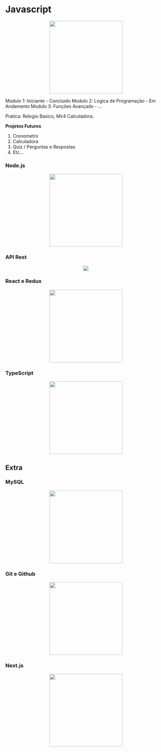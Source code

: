 # Javascript

<p align="center">
<img width="228" height="228" src="https://logospng.org/download/javascript/logo-javascript-1024.png">
</p>


Modulo 1: Iniciante - Concluido
Modulo 2: Logica de Programação - Em Andamento
Modulo 3: Funções Avançado - ...

Pratica: Relogio Basico, Mir4 Calculadora.

**Projetos Futuros**

1. Cronometro
2. Calculadora
3. Quiz / Perguntas e Respostas
4. Etc...

### Node.js

<p align="center">
<img width="228" height="228" src="https://cdn.iconscout.com/icon/free/png-256/node-js-1174925.png">
</p>


### API Rest
<p align="center">
<img src="https://upload.wikimedia.org/wikipedia/commons/6/64/Expressjs.png">
</p>


### React e Redux
<p align="center">
<img width="228" height="228" src="https://cdn.icon-icons.com/icons2/2415/PNG/512/redux_original_logo_icon_146365.png">
</p>


### TypeScript
<p align="center">
<img width="228" height="228" src="https://cdn.worldvectorlogo.com/logos/typescript-2.svg">
</p>

## Extra

### MySQL
<p align="center">
<img width="228" height="" src="https://cdn-icons-png.flaticon.com/512/528/528260.png">
</p>


### Git e Github
<p align="center">
<img width="228" height="228" src="https://cdn-icons-png.flaticon.com/512/25/25231.png">
</p>


### Next.js
<p align="center">
<img width="228" height="228" src="https://ui-lib.com/blog/wp-content/uploads/2021/12/nextjs-boilerplate-logo.png">
</p> 
